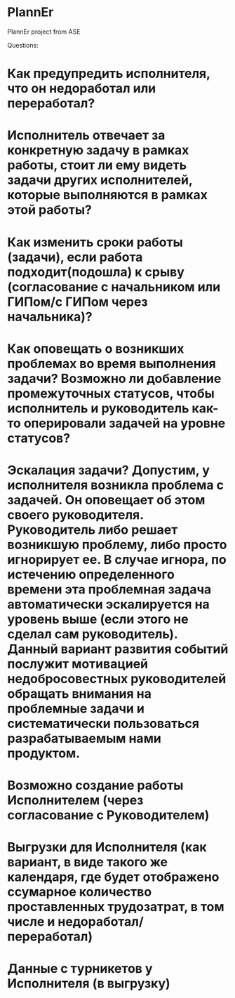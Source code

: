 # PlannEr
PlannEr project from ASE


Questions:
# Как предупредить исполнителя, что он недоработал или переработал?

# Исполнитель отвечает за конкретную задачу в рамках работы, стоит ли ему видеть задачи других исполнителей, которые выполняются в рамках этой работы?

# Как изменить сроки работы (задачи), если работа подходит(подошла) к срыву (согласование с начальником или ГИПом/с ГИПом через начальника)?

# Как оповещать о возникших проблемах во время выполнения задачи? Возможно ли добавление промежуточных статусов, чтобы исполнитель и руководитель как-то оперировали задачей на уровне статусов?

# Эскалация задачи? Допустим, у исполнителя возникла проблема с задачей. Он оповещает об этом своего руководителя. Руководитель либо решает возникшую проблему, либо просто игнорирует ее. В случае игнора, по истечению определенного времени эта проблемная задача автоматически эскалируется на уровень выше (если этого не сделал сам руководитель). Данный вариант развития событий послужит мотивацией недобросовестных руководителей обращать внимания на проблемные задачи и систематически пользоваться разрабатываемым нами продуктом.

# Возможно создание работы Исполнителем (через согласование с Руководителем)

# Выгрузки для Исполнителя (как вариант, в виде такого же календаря, где будет отображено ссумарное количество проставленных трудозатрат, в том числе и недоработал/переработал)

# Данные с турникетов у Исполнителя (в выгрузку)